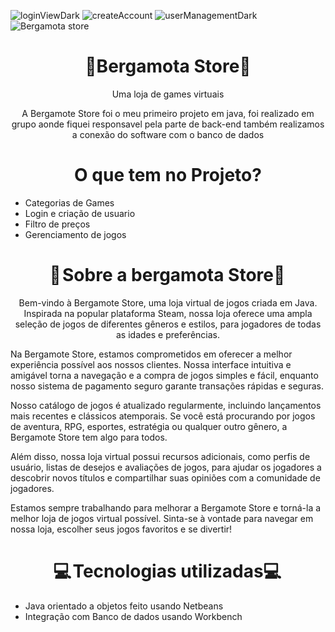 ![loginViewDark](https://user-images.githubusercontent.com/104937145/229521400-59b73dd8-d235-43be-856d-fdc3af7044b0.png)
![createAccount](https://user-images.githubusercontent.com/104937145/229521405-4b98d91b-c4fd-47db-887a-80aa77d5d911.png)
![userManagementDark](https://user-images.githubusercontent.com/104937145/229521409-69e71e69-0308-4abd-be13-1609a409885c.jpeg)
![Bergamota store](https://user-images.githubusercontent.com/104937145/229521415-5769e131-dae9-4923-a08d-a1dcbc6b61bf.png)
<h1 align="center">👾Bergamota Store👾</h1>
<p align="center">Uma loja de games virtuais</p>
<p align="center">A Bergamote Store foi o meu primeiro projeto em java, foi realizado em grupo aonde fiquei responsavel pela parte de back-end também realizamos a conexão do software com o banco de dados</p>
<h1 align="center">O que tem no Projeto?</h1>
<ul>
  <li>Categorias de Games </li>
  <li>Login e criação de usuario</li>
  <li>Filtro de preços</li>
  <li>Gerenciamento de jogos</li>
</ul>
<h1 align="center">📕 Sobre a bergamota Store📕 </h1>
<p align="center">Bem-vindo à Bergamote Store, uma loja virtual de jogos criada em Java. Inspirada na popular plataforma Steam, nossa loja oferece uma ampla seleção de jogos de diferentes gêneros e estilos, para jogadores de todas as idades e preferências.

Na Bergamote Store, estamos comprometidos em oferecer a melhor experiência possível aos nossos clientes. Nossa interface intuitiva e amigável torna a navegação e a compra de jogos simples e fácil, enquanto nosso sistema de pagamento seguro garante transações rápidas e seguras.

Nosso catálogo de jogos é atualizado regularmente, incluindo lançamentos mais recentes e clássicos atemporais. Se você está procurando por jogos de aventura, RPG, esportes, estratégia ou qualquer outro gênero, a Bergamote Store tem algo para todos.

Além disso, nossa loja virtual possui recursos adicionais, como perfis de usuário, listas de desejos e avaliações de jogos, para ajudar os jogadores a descobrir novos títulos e compartilhar suas opiniões com a comunidade de jogadores.

Estamos sempre trabalhando para melhorar a Bergamote Store e torná-la a melhor loja de jogos virtual possível. Sinta-se à vontade para navegar em nossa loja, escolher seus jogos favoritos e se divertir!</p>

<h1 align="center">💻 Tecnologias utilizadas💻 </h1>
<ul>
  <li>Java orientado a objetos feito usando Netbeans</li>
  <li>Integração com Banco de dados usando Workbench</li>

</ul>
